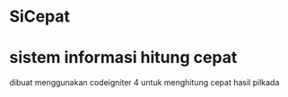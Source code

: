 # SiCepat
# sistem informasi hitung cepat

dibuat menggunakan codeigniter 4 untuk menghitung cepat hasil pilkada

